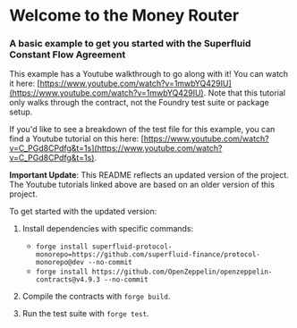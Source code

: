 # Welcome to the Money Router

### A basic example to get you started with the Superfluid Constant Flow Agreement

This example has a Youtube walkthrough to go along with it! You can watch it here: [https://www.youtube.com/watch?v=1mwbYQ429IU](https://www.youtube.com/watch?v=1mwbYQ429IU). Note that this tutorial only walks through the contract, not the Foundry test suite or package setup.

If you'd like to see a breakdown of the test file for this example, you can find a Youtube tutorial on this here: [https://www.youtube.com/watch?v=C_PGd8CPdfg&t=1s](https://www.youtube.com/watch?v=C_PGd8CPdfg&t=1s).

**Important Update**: This README reflects an updated version of the project. The Youtube tutorials linked above are based on an older version of this project.

To get started with the updated version:

1. Install dependencies with specific commands:
    
    * `forge install superfluid-protocol-monorepo=https://github.com/superfluid-finance/protocol-monorepo@dev --no-commit`
    * `forge install https://github.com/OpenZeppelin/openzeppelin-contracts@v4.9.3 --no-commit`
2. Compile the contracts with `forge build`.
    
3. Run the test suite with `forge test`.
